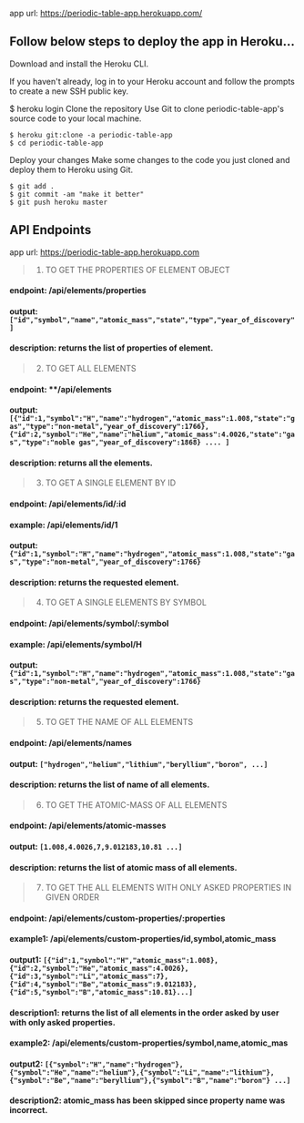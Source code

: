 app url: https://periodic-table-app.herokuapp.com/

## Follow below steps to deploy the app in Heroku...

Download and install the Heroku CLI.

If you haven't already, log in to your Heroku account and follow the prompts to create a new SSH public key.

$ heroku login
Clone the repository
Use Git to clone periodic-table-app's source code to your local machine.

```
$ heroku git:clone -a periodic-table-app
$ cd periodic-table-app
```

Deploy your changes
Make some changes to the code you just cloned and deploy them to Heroku using Git.

```
$ git add .
$ git commit -am "make it better"
$ git push heroku master
```

## API Endpoints
app url: https://periodic-table-app.herokuapp.com

> 1. TO GET THE PROPERTIES OF ELEMENT OBJECT
#### endpoint: **/api/elements/properties**
#### output: ```["id","symbol","name","atomic_mass","state","type","year_of_discovery"]```
#### description: returns the list of properties of element.

> 2. TO GET ALL ELEMENTS
#### endpoint: **/api/elements
#### output: ```[{"id":1,"symbol":"H","name":"hydrogen","atomic_mass":1.008,"state":"gas","type":"non-metal","year_of_discovery":1766},{"id":2,"symbol":"He","name":"helium","atomic_mass":4.0026,"state":"gas","type":"noble gas","year_of_discovery":1868} .... ]```
#### description: returns all the elements.

> 3. TO GET A SINGLE ELEMENT BY ID
#### endpoint: **/api/elements/id/:id**
#### example: **/api/elements/id/1**
#### output: ```{"id":1,"symbol":"H","name":"hydrogen","atomic_mass":1.008,"state":"gas","type":"non-metal","year_of_discovery":1766}```
#### description: returns the requested element.

> 4. TO GET A SINGLE ELEMENTS BY SYMBOL
#### endpoint: **/api/elements/symbol/:symbol**
#### example: **/api/elements/symbol/H**
#### output: ```{"id":1,"symbol":"H","name":"hydrogen","atomic_mass":1.008,"state":"gas","type":"non-metal","year_of_discovery":1766}```
#### description: returns the requested element.

> 5. TO GET THE NAME OF ALL ELEMENTS
#### endpoint: **/api/elements/names**
#### output: ```["hydrogen","helium","lithium","beryllium","boron", ...]```
#### description: returns the list of name of all elements.

> 6. TO GET THE ATOMIC-MASS OF ALL ELEMENTS
#### endpoint: **/api/elements/atomic-masses**
#### output: ```[1.008,4.0026,7,9.012183,10.81 ...]```
#### description: returns the list of atomic mass of all elements.

> 7. TO GET THE ALL ELEMENTS WITH ONLY ASKED PROPERTIES IN GIVEN ORDER
#### endpoint: **/api/elements/custom-properties/:properties**
#### example1: **/api/elements/custom-properties/id,symbol,atomic_mass**
#### output1: ```[{"id":1,"symbol":"H","atomic_mass":1.008},{"id":2,"symbol":"He","atomic_mass":4.0026},{"id":3,"symbol":"Li","atomic_mass":7},{"id":4,"symbol":"Be","atomic_mass":9.012183},{"id":5,"symbol":"B","atomic_mass":10.81}...]```
#### description1: returns the list of all elements in the order asked by user with only asked properties.
#### example2: **/api/elements/custom-properties/symbol,name,atomic_mas**
#### output2: ```[{"symbol":"H","name":"hydrogen"},{"symbol":"He","name":"helium"},{"symbol":"Li","name":"lithium"},{"symbol":"Be","name":"beryllium"},{"symbol":"B","name":"boron"} ...]```
#### description2: atomic_mass has been skipped since property name was incorrect.

